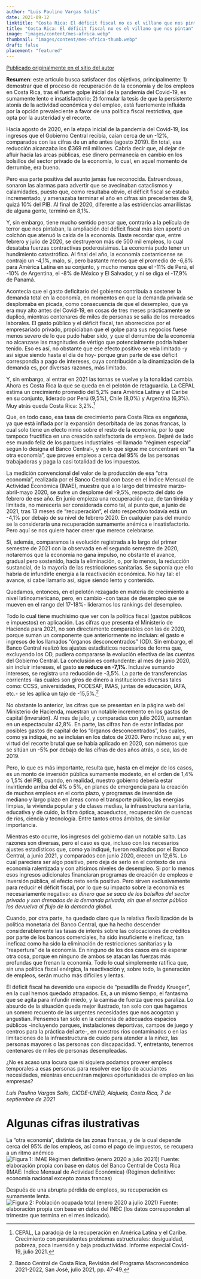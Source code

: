 ```yaml
---
author: "Luis Paulino Vargas Solís"
date: 2021-09-12
linktitle: "Costa Rica: El déficit fiscal no es el villano que nos pintan"
title: "Costa Rica: El déficit fiscal no es el villano que nos pintan"
image: "images/content/mes-africa.webp"
thumbnail: "images/content/mes-africa-thumb.webp"
draft: false
placement: "featured"
---
```


[Publicado originalmente en el sitio del autor](https://sonarconlospiesenlatierra.blogspot.com/2021/09/costa-rica-el-deficit-fiscal-no-es-el.html)

**Resumen**: este artículo busca satisfacer dos objetivos, principalmente: 1) demostrar que el proceso de recuperación de la economía y de los empleos en Costa Rica, tras el fuerte golpe inicial de la pandemia del Covid-19, es sumamente lento e insatisfactorio; 2) formular la tesis de que la persistente atonía de la actividad económica y del empleo, está fuertemente influida por la opción prevaleciente a favor de una política fiscal restrictiva, que opta por la austeridad y el recorte.

Hacia agosto de 2020, en la etapa inicial de la pandemia del Covid-19, los ingresos que el Gobierno Central recibía, caían cerca de un -12%, comparados con las cifras de un año antes (agosto 2019). En total, esa reducción alcanzaba los ₡369 mil millones. Cabría decir que, al dejar de afluir hacia las arcas públicas, ese dinero permanecía en cambio en los bolsillos del sector privado de la economía, lo cual, en aquel momento de derrumbe, era bueno.

Pero esa parte positiva del asunto jamás fue reconocida. Estruendosas, sonaron las alarmas para advertir que se avecinaban cataclismos y calamidades, puesto que, como resultaba obvio, el déficit fiscal se estaba incrementado, y amenazaba terminar el año en cifras sin precedentes de 9, quizá 10% del PIB. Al final de 2020, diferente a las estridencias amarillistas de alguna gente, terminó en 8,1%.

Y, sin embargo, tiene mucho sentido pensar que, contrario a la película de terror que nos pintaban, la ampliación del déficit fiscal más bien aportó un colchón que atenuó la caída de la economía. Baste recordar que, entre febrero y julio de 2020, se destruyeron más de 500 mil empleos, lo cual desataba fuerzas contractivas poderosísimas. La economía pudo tener un hundimiento catastrófico. Al final del año, la economía costarricense se contrajo un -4,1%, malo, sí, pero bastante menos que el promedio de -6,8% para América Latina en su conjunto, y mucho menos que el -11% de Perú, el -10% de Argentina, el -8% de México y El Salvador, y ni se diga el -17,9% de Panamá.

Acontecía que el gasto deficitario del gobierno contribuía a sostener la demanda total en la economía, en momentos en que la demanda privada se desplomaba en picada, como consecuencia de que el desempleo, que ya era muy alto antes del Covid-19, en cosas de tres meses prácticamente se duplicó, mientras centenares de miles de personas se salía de los mercados laborales. El gasto público y el déficit fiscal, tan aborrecidos por el empresariado privado, propiciaban que el golpe para sus negocios fuese menos severo de lo que pudo haber sido, y que el derrumbe de la economía no alcanzase las magnitudes de vértigo que potencialmente podría haber tenido. Eso es así, no obstante que ese efecto positivo se veía limitado -y así sigue siendo hasta el día de hoy- porque gran parte de ese déficit correspondía a pago de intereses, cuya contribución a la dinamización de la demanda es, por diversas razones, más limitado.

Y, sin embargo, al entrar en 2021 las tornas se vuelve y la tonalidad cambia. Ahora es Costa Rica la que se queda en el pelotón de retaguardia. La CEPAL estima un crecimiento promedio del 5,2% para América Latina y el Caribe en su conjunto, liderado por Perú (9,5%), Chile (8,0%) y Argentina (6,3%). Muy atrás queda Costa Rica: 3,2%.[^1]

Que, en todo caso, esa tasa de crecimiento para Costa Rica es engañosa, ya que está inflada por la expansión desorbitada de las zonas francas, la cual solo tiene un efecto nimio sobre el resto de la economía, por lo que tampoco fructifica en una creación satisfactoria de empleos. Dejaré de lado ese mundo feliz de los parques industriales -el llamado “régimen especial” según lo designa el Banco Central-, y en lo que sigue me concentraré en “la otra economía”, que provee empleos a cerca del 95% de las personas trabajadoras y paga la casi totalidad de los impuestos.

La medición convencional del valor de la producción de esa “otra economía”, realizada por el Banco Central con base en el Índice Mensual de Actividad Económica (IMAE), muestra que a lo largo del trimestre marzo-abril-mayo 2020, se sufre un desplome del -9,5%, respecto del dato de febrero de ese año. En junio empieza una recuperación que, de tan tímida y limitada, no merecería ser considerada como tal, al punto que, a junio de 2021, tras 13 meses de “recuperación”, el dato respectivo todavía está un -4,1% por debajo de su nivel de febrero 2020. En cualquier país del mundo se la consideraría una recuperación sumamente anémica e insatisfactorio. Pero aquí se nos quiere hacer creer que merece celebrarse.

Si, además, comparamos la evolución registrada a lo largo del primer semestre de 2021 con la observada en el segundo semestre de 2020, notaremos que la economía no gana impulso, no obstante el avance, gradual pero sostenido, hacia la eliminación, o, por lo menos, la reducción sustancial, de la mayoría de las restricciones sanitarias. Se suponía que ello habría de infundirle energía a la reactivación económica. No hay tal: el avance, si cabe llamarlo así, sigue siendo lento y contenido.

Quedamos, entonces, en el pelotón rezagado en materia de crecimiento a nivel latinoamericano, pero, en cambio -con tasas de desempleo que se mueven en el rango del 17-18%- lideramos los rankings del desempleo.

Todo lo cual tiene muchísimo que ver con la política fiscal (gastos públicos e impuestos) en aplicación. Las cifras que presenta el Ministerio de Hacienda para 2021, no son directamente comparables con las de 2020, porque suman un componente que anteriormente no incluían: el gasto e ingresos de los llamados “órganos desconcentrados” (OD). Sin embargo, el Banco Central realizó los ajustes estadísticos necesarios de forma que, excluyendo los OD, pudiera compararse la evolución efectiva de las cuentas del Gobierno Central. La conclusión es contundente: al mes de junio 2020, sin incluir intereses, el gasto **se reduce en -7,1%**. Inclusive sumando intereses, se registra una reducción de -3,5%. La parte de transferencias corrientes -las cuales son giros de dinero a instituciones diversas tales como: CCSS, universidades, FODESAF, IMAS, juntas de educación, IAFA, etc.- se les aplica un tajo de -15,5%.[^2]

No obstante lo anterior, las cifras que se presentan en la página web del Ministerio de Hacienda, muestran un notable incremento en los gastos de capital (inversión). Al mes de julio, y comparadas con julio 2020, aumentan en un espectacular 42,8%. En parte, las cifras han de estar infladas por posibles gastos de capital de los “órganos desconcentrados”, los cuales, como ya indiqué, no se incluían en los datos de 2020. Pero incluso así, y en virtud del recorte brutal que se había aplicado en 2020, son números que se sitúan un -5% por debajo de las cifras de dos años atrás, o sea, las de 2019.

Pero, lo que es más importante, resulta que, hasta en el mejor de los casos, es un monto de inversión pública sumamente modesto, en el orden de 1,4% o 1,5% del PIB, cuando, en realidad, nuestro gobierno debería estar invirtiendo arriba del 4% o 5%, en planes de emergencia para la creación de muchos empleos en el corto plazo, y programas de inversión de mediano y largo plazo en áreas como el transporte público, las energías limpias, la vivienda popular y de clases medias, la infraestructura sanitaria, educativa y de cuido, la fibra óptica, acueductos, recuperación de cuencas de ríos, ciencia y tecnología. Entre tantos otros ámbitos, de similar importancia.

Mientras esto ocurre, los ingresos del gobierno dan un notable salto. Las razones son diversas, pero el caso es que, incluso con los necesarios ajustes estadísticos que, como ya indiqué, fueron realizados por el Banco Central, a junio 2021, y comparados con junio 2020, crecen un 12,6%. Lo cual pareciera ser algo positivo, pero deja de serlo en el contexto de una economía ralentizada y con altísimos niveles de desempleo. Si por lo menos esos ingresos adicionales financiaran programas de creación de empleos e inversión pública, el efecto neto sería positivo. Pero sirven exclusivamente para reducir el déficit fiscal, por lo que su impacto sobre la economía es necesariamente negativo: *es dinero que se saca de los bolsillos del sector privado y son drenados de la demanda privada, sin que el sector público los devuelva al flujo de la demanda global.*

Cuando, por otra parte, ha quedado claro que la relativa flexibilización de la política monetaria del Banco Central, que ha hecho descender considerablemente las tasas de interés sobre las colocaciones de créditos por parte de los bancos comerciales, ha sido insuficiente e ineficaz, tan ineficaz como ha sido la eliminación de restricciones sanitarias y la “reapertura” de la economía. En ninguno de los dos casos era de esperar otra cosa, porque en ninguno de ambos se atacan las fuerzas más profundas que frenan la economía. Todo lo cual simplemente ratifica que, sin una política fiscal enérgica, la reactivación y, sobre todo, la generación de empleos, serán mucho más difíciles y lentas.

El déficit fiscal ha devenido una especie de “pesadilla de Freddy Krueger”, en la cual hemos quedado atrapados. Es, a un mismo tiempo, el fantasma que se agita para infundir miedo, y la camisa de fuerza que nos paraliza. Lo absurdo de la situación queda mejor ilustrado, tan solo con que hagamos un somero recuento de las urgentes necesidades que nos acogotan y angustian. Pensemos tan solo en la carencia de adecuados espacios públicos -incluyendo parques, instalaciones deportivas, campos de juego y centros para la práctica del arte-, en nuestros ríos contaminados o en las limitaciones de la infraestructura de cuido para atender a la niñez, las personas mayores o las personas con discapacidad. Y, entretanto, tenemos centenares de miles de personas desempleadas.

¿No es acaso una locura que ni siquiera podamos proveer empleos temporales a esas personas para resolver ese tipo de acuciantes necesidades, mientras encuentran mejores oportunidades de empleo en las empresas? 

*Luis Paulino Vargas Solís, CICDE-UNED, Alajuela, Costa Rica, 7 de septiembre de 2021*

# Algunas cifras ilustrativas

La “otra economía”, distinta de las zonas francas, y de la cual depende cerca del 95% de los empleos, así como el pago de impuestos, se recupera a un ritmo anémico
![Figura 1: IMAE Régimen definitivo (enero 2020 a julio 2021)](/images/content/cr-deficit-fiscal-no-es-el-villano-1.png))
Fuente: elaboración propia con base en datos del Banco Central de Costa Rica (IMAE: Índice Mensual de Actividad Económica) (Régimen definitivo: economía nacional excepto zonas francas)


Después de una abrupta pérdida de empleos, su recuperación es sumamente lenta.
![Figura 2: Población ocupada total (enero 2020 a julio 2021)](/images/content/cr-deficit-fiscal-no-es-el-villano-2.png)
Fuente: elaboración propia con base en datos del INEC (los datos corresponden al trimestre que termina en el mes indicado).



[^1]: CEPAL, La paradoja de la recuperación en América Latina y el Caribe. Crecimiento con persistentes problemas estructurales: desigualdad, pobreza, poca inversión y baja productividad. Informe especial Covid-19, julio 2021.

[^2]: Banco Central de Costa Rica, Revisión del Programa Macroeconómico 2021-2022, San José, julio 2021, pp. 47-49.

